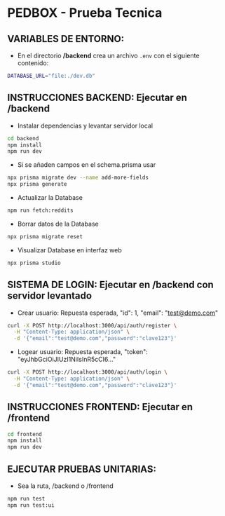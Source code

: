 # PEDBOX - Prueba Tecnica

## VARIABLES DE ENTORNO:
- En el directorio **/backend** crea un archivo `.env` con el siguiente contenido:
```bash
DATABASE_URL="file:./dev.db"
```
## INSTRUCCIONES BACKEND: Ejecutar en /backend
- Instalar dependencias y levantar servidor local
```bash
cd backend
npm install
npm run dev
```
- Si se añaden campos en el schema.prisma usar
```bash
npx prisma migrate dev --name add-more-fields
npx prisma generate
```
- Actualizar la Database
```bash
npm run fetch:reddits
```
- Borrar datos de la Database
```bash
npx prisma migrate reset
```
- Visualizar Database en interfaz web
```bash
npx prisma studio
```

## SISTEMA DE LOGIN: Ejecutar en /backend con servidor levantado
- Crear usuario: Repuesta esperada, "id": 1, "email": "test@demo.com"
```bash
curl -X POST http://localhost:3000/api/auth/register \
  -H "Content-Type: application/json" \
  -d '{"email":"test@demo.com","password":"clave123"}'
```
- Logear usuario: Repuesta esperada, "token": "eyJhbGciOiJIUzI1NiIsInR5cCI6..."
```bash
curl -X POST http://localhost:3000/api/auth/login \
  -H "Content-Type: application/json" \
  -d '{"email":"test@demo.com","password":"clave123"}'
```

## INSTRUCCIONES FRONTEND: Ejecutar en /frontend
```bash
cd frontend
npm install
npm run dev
```

## EJECUTAR PRUEBAS UNITARIAS:
- Sea la ruta, /backend o /frontend
```bash
npm run test
npm run test:ui
```